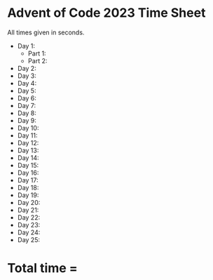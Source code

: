
# Advent of Code 2023 Time Sheet
All times given in seconds. 

* Day 1:
    * Part 1:
    * Part 2:
* Day 2:
* Day 3:
* Day 4:
* Day 5:
* Day 6:
* Day 7:
* Day 8:
* Day 9:
* Day 10:
* Day 11:
* Day 12:
* Day 13:
* Day 14:
* Day 15:
* Day 16:
* Day 17:
* Day 18:
* Day 19:
* Day 20:
* Day 21:
* Day 22:
* Day 23:
* Day 24:
* Day 25:  

# Total time = 